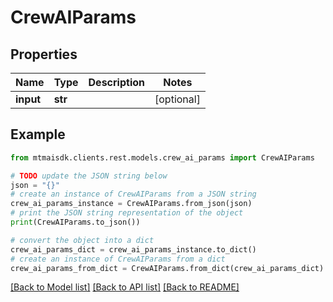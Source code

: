 # CrewAIParams


## Properties

Name | Type | Description | Notes
------------ | ------------- | ------------- | -------------
**input** | **str** |  | [optional] 

## Example

```python
from mtmaisdk.clients.rest.models.crew_ai_params import CrewAIParams

# TODO update the JSON string below
json = "{}"
# create an instance of CrewAIParams from a JSON string
crew_ai_params_instance = CrewAIParams.from_json(json)
# print the JSON string representation of the object
print(CrewAIParams.to_json())

# convert the object into a dict
crew_ai_params_dict = crew_ai_params_instance.to_dict()
# create an instance of CrewAIParams from a dict
crew_ai_params_from_dict = CrewAIParams.from_dict(crew_ai_params_dict)
```
[[Back to Model list]](../README.md#documentation-for-models) [[Back to API list]](../README.md#documentation-for-api-endpoints) [[Back to README]](../README.md)


